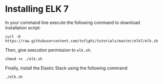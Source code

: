 # Installing ELK 7

In your command line execute the following command to download installation script:

`curl -O https://raw.githubusercontent.com/tofighi/tutorials/master/elk7/elk.sh`

Then, give execution permission to `elk.sh`:

`chmod +x ./elk.sh`

Finally, install the Elastic Stack using the following command:

`./elk.sh`
